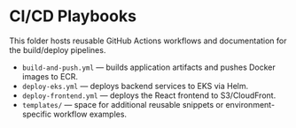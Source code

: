 # CI/CD Playbooks

This folder hosts reusable GitHub Actions workflows and documentation for the build/deploy pipelines.

- `build-and-push.yml` — builds application artifacts and pushes Docker images to ECR.
- `deploy-eks.yml` — deploys backend services to EKS via Helm.
- `deploy-frontend.yml` — deploys the React frontend to S3/CloudFront.
- `templates/` — space for additional reusable snippets or environment-specific workflow examples.
